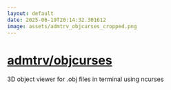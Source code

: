 ```yaml
---
layout: default
date: 2025-06-19T20:14:32.301612
image: assets/admtrv_objcurses_cropped.png
---
```


# [admtrv/objcurses](https://github.com/admtrv/objcurses)

3D object viewer for .obj files in terminal using ncurses
